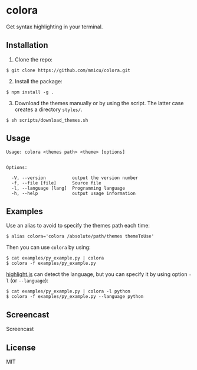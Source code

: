# colora
Get syntax highlighting in your terminal.

## Installation
1. Clone the repo:
```
$ git clone https://github.com/mmicu/colora.git
```

2. Install the package:
```
$ npm install -g .
```

3. Download the themes manually or by using the script. The latter case creates a directory `styles/`.
```
$ sh scripts/download_themes.sh
```

## Usage
```
Usage: colora <themes path> <theme> [options]


Options:

  -V, --version          output the version number
  -f, --file [file]      Source file
  -l, --language [lang]  Programming language
  -h, --help             output usage information
```

## Examples
Use an alias to avoid to specify the themes path each time:
```
$ alias colora='colora /absolute/path/themes themeToUse'
```
Then you can use `colora` by using:
```
$ cat examples/py_example.py | colora
$ colora -f examples/py_example.py
```
[highlight.js](https://google.com) can detect the language, but you can specify it
by using option `-l` (or `--language`):
```
$ cat examples/py_example.py | colora -l python
$ colora -f examples/py_example.py --language python
```

## Screencast
Screencast

## License
MIT
